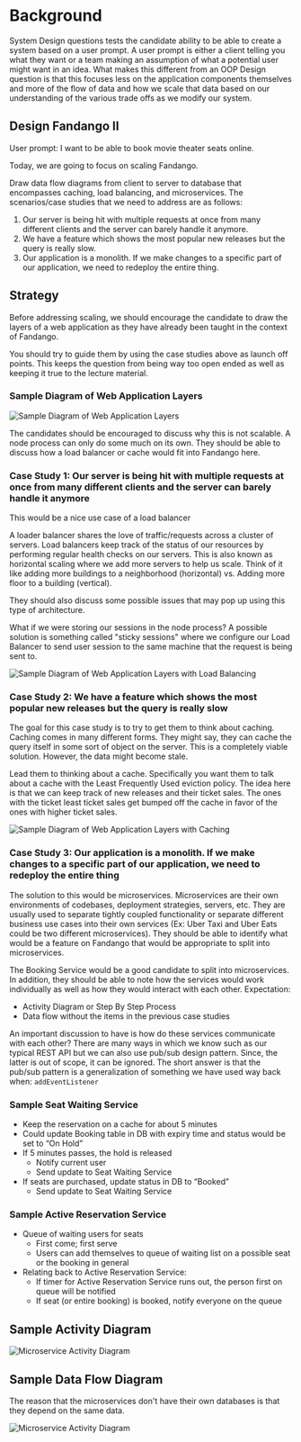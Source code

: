 # Background

System Design questions tests the candidate ability to be able to create a system based on a user prompt. A user prompt is either a client telling you what they want or a team making an assumption of what a potential user might want in an idea. What makes this different from an OOP Design question is that this focuses less on the application components themselves and more of the flow of data and how we scale that data based on our understanding of the various trade offs as we modify our system.

## Design Fandango II

User prompt: I want to be able to book movie theater seats online.

Today, we are going to focus on scaling Fandango.

Draw data flow diagrams from client to server to database that encompasses caching, load balancing, and microservices. The scenarios/case studies that we need to address are as follows:

1. Our server is being hit with multiple requests at once from many different clients and the server can barely handle it anymore.
2. We have a feature which shows the most popular new releases but the query is really slow.
3. Our application is a monolith. If we make changes to a specific part of our application, we need to redeploy the entire thing.

## Strategy

Before addressing scaling, we should encourage the candidate to draw the layers of a web application as they have already been taught in the context of Fandango.

You should try to guide them by using the case studies above as launch off points. This keeps the question from being way too open ended as well as keeping it true to the lecture material.

### Sample Diagram of Web Application Layers

![Sample Diagram of Web Application Layers ](./images/WebAppLayers.png)

The candidates should be encouraged to discuss why this is not scalable.
A node process can only do some much on its own. They should be able to discuss how a load balancer or cache would fit into Fandango here.

### Case Study 1: Our server is being hit with multiple requests at once from many different clients and the server can barely handle it anymore

This would be a nice use case of a load balancer

A loader balancer shares the love of traffic/requests across a cluster of servers. Load balancers keep track of the status of our resources by performing regular health checks on our servers. This is also known as horizontal scaling where we add more servers to help us scale. Think of it like adding more buildings to a neighborhood (horizontal) vs. Adding more floor to a building (vertical).

They should also discuss some possible issues that may pop up using this type of architecture.

What if we were storing our sessions in the node process? A possible solution is something called "sticky sessions" where we configure our Load Balancer to send user session to the same machine that the request is being sent to.

![Sample Diagram of Web Application Layers with Load Balancing](./images/WebAppLayersLB.png)

### Case Study 2: We have a feature which shows the most popular new releases but the query is really slow

The goal for this case study is to try to get them to think about caching. Caching comes in many different forms. They might say, they can cache the query itself in some sort of object on the server. This is a completely viable solution. However, the data might become stale.

Lead them to thinking about a cache. Specifically you want them to talk about a cache with the Least Frequently Used eviction policy. The idea here is that we can keep track of new releases and their ticket sales. The ones with the ticket least ticket sales get bumped off the cache in favor of the ones with higher ticket sales.

![Sample Diagram of Web Application Layers with Caching](./images/WebAppLayersCache.png)

### Case Study 3: Our application is a monolith. If we make changes to a specific part of our application, we need to redeploy the entire thing

The solution to this would be microservices. Microservices are their own environments of codebases, deployment strategies, servers, etc. They are usually used to separate tightly coupled functionality or separate different business use cases into their own services (Ex: Uber Taxi and Uber Eats could be two different microservices). They should be able to identify what would be a feature on Fandango that would be appropriate to split into microservices.

The Booking Service would be a good candidate to split into microservices. In addition, they should be able to note how the services would work individually as well as how they would interact with each other. Expectation:

- Activity Diagram or Step By Step Process
- Data flow without the items in the previous case studies

An important discussion to have is how do these services communicate with each other? There are many ways in which we know such as our typical REST API but we can also use pub/sub design pattern. Since, the latter is out of scope, it can be ignored. The short answer is that the pub/sub pattern is a generalization of something we have used way back when: `addEventListener`

### Sample Seat Waiting Service

- Keep the reservation on a cache for about 5 minutes
- Could update Booking table in DB with expiry time and status would be set to “On Hold”
- If 5 minutes passes, the hold is released
  - Notify current user
  - Send update to Seat Waiting Service
- If seats are purchased, update status in DB to “Booked”
  - Send update to Seat Waiting Service

### Sample Active Reservation Service

- Queue of waiting users for seats
  - First come; first serve
  - Users can add themselves to queue of waiting list on a possible seat or the booking in general
- Relating back to Active Reservation Service:
  - If timer for Active Reservation Service runs out, the person first on queue will be notified
  - If seat (or entire booking) is booked, notify everyone on the queue

## Sample Activity Diagram

![Microservice Activity Diagram](./images/MicroservicesActivityDiagram.png)

## Sample Data Flow Diagram

The reason that the microservices don't have their own databases is that they depend on the same data.

![Microservice Activity Diagram](./images/Microservices.png)
